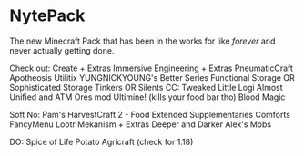 # NytePack
The new Minecraft Pack that has been in the works for like *forever* and never actually getting done.

Check out:
Create + Extras
Immersive Engineering + Extras
PneumaticCraft
Apotheosis
Utilitix
YUNGNICKYOUNG's Better Series
Functional Storage OR Sophisticated Storage
Tinkers OR Silents
CC: Tweaked
Little Logi
Almost Unified and ATM Ores mod
Ultimine! (kills your food bar tho)
Blood Magic

Soft No:
Pam's HarvestCraft 2 - Food Extended
Supplementaries
Comforts
FancyMenu
Lootr
Mekanism + Extras
Deeper and Darker
Alex's Mobs

DO:
Spice of Life Potato
Agricraft (check for 1.18)